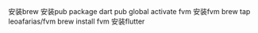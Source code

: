 安装brew
安装pub package
dart pub global activate fvm
安装fvm
brew tap leoafarias/fvm
brew install fvm
安装flutter